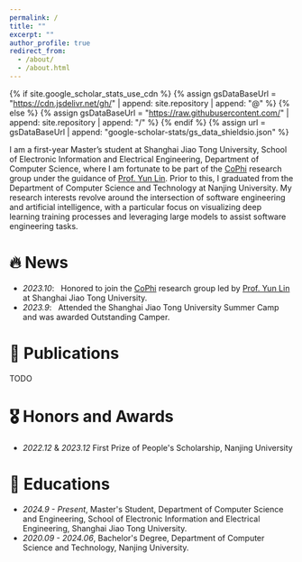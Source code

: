 ```yaml
---
permalink: /
title: ""
excerpt: ""
author_profile: true
redirect_from: 
  - /about/
  - /about.html
---
```


{% if site.google_scholar_stats_use_cdn %}
{% assign gsDataBaseUrl = "https://cdn.jsdelivr.net/gh/" | append: site.repository | append: "@" %}
{% else %}
{% assign gsDataBaseUrl = "https://raw.githubusercontent.com/" | append: site.repository | append: "/" %}
{% endif %}
{% assign url = gsDataBaseUrl | append: "google-scholar-stats/gs_data_shieldsio.json" %}

<span class='anchor' id='about-me'></span>

I am a first-year Master’s student at Shanghai Jiao Tong University, School of Electronic Information and Electrical Engineering, Department of Computer Science, where I am fortunate to be part of the [CoPhi](http://linyun.info/team.html) research group under the guidance of [Prof. Yun Lin](http://linyun.info). Prior to this, I graduated from the Department of Computer Science and Technology at Nanjing University.
My research interests revolve around the intersection of software engineering and artificial intelligence, with a particular focus on visualizing deep learning training processes and leveraging large models to assist software engineering tasks.


# 🔥 News
- *2023.10*: &nbsp; Honored to join the [CoPhi](http://linyun.info/team.html) research group led by [Prof. Yun Lin](http://linyun.info) at Shanghai Jiao Tong University.
- *2023.9*: &nbsp; Attended the Shanghai Jiao Tong University Summer Camp and was awarded Outstanding Camper.

# 📝 Publications 
TODO
<!-- <div class='paper-box'><div class='paper-box-image'><div><div class="badge">CVPR 2016</div><img src='images/500x300.png' alt="sym" width="100%"></div></div>
<div class='paper-box-text' markdown="1">

[Deep Residual Learning for Image Recognition](https://openaccess.thecvf.com/content_cvpr_2016/papers/He_Deep_Residual_Learning_CVPR_2016_paper.pdf)

**Kaiming He**, Xiangyu Zhang, Shaoqing Ren, Jian Sun

[**Project**](https://scholar.google.com/citations?view_op=view_citation&hl=zh-CN&user=DhtAFkwAAAAJ&citation_for_view=DhtAFkwAAAAJ:ALROH1vI_8AC) <strong><span class='show_paper_citations' data='DhtAFkwAAAAJ:ALROH1vI_8AC'></span></strong>
- Lorem ipsum dolor sit amet, consectetur adipiscing elit. Vivamus ornare aliquet ipsum, ac tempus justo dapibus sit amet. 
</div>
</div>

- [Lorem ipsum dolor sit amet, consectetur adipiscing elit. Vivamus ornare aliquet ipsum, ac tempus justo dapibus sit amet](https://github.com), A, B, C, **CVPR 2020** -->

# 🎖 Honors and Awards
- *2022.12* & *2023.12* First Prize of People's Scholarship, Nanjing University

# 📖 Educations
- *2024.9 - Present*, Master's Student, Department of Computer Science and Engineering, School of Electronic Information and Electrical Engineering, Shanghai Jiao Tong University.
- *2020.09 - 2024.06*, Bachelor's Degree, Department of Computer Science and Technology, Nanjing University.